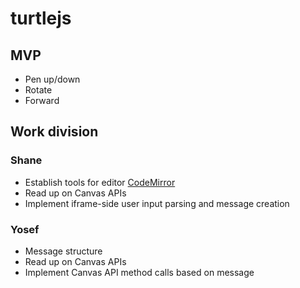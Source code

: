 # turtlejs

## MVP

* Pen up/down
* Rotate
* Forward

## Work division

### Shane

* Establish tools for editor [CodeMirror](https://codemirror.net)
* Read up on Canvas APIs
* Implement iframe-side user input parsing and message creation

### Yosef

* Message structure
* Read up on Canvas APIs
* Implement Canvas API method calls based on message
